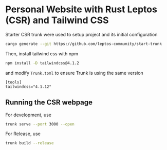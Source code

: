 # Personal Website with Rust Leptos (CSR) and Tailwind CSS

Starter CSR trunk were used to setup project and its initial configuration 
```sh
cargo generate --git https://github.com/leptos-community/start-trunk
```
Then, install tailwind css with npm 
```sh
npm install -D tailwindcss@4.1.2
```
and modify `Trunk.toml` to ensure Trunk is using the same version
```
[tools]
tailwindcss="4.1.12"
```
## Running the CSR webpage
For development, use
```sh
trunk serve --port 3000 --open
```
For Release, use 
```sh
trunk build --release
```
